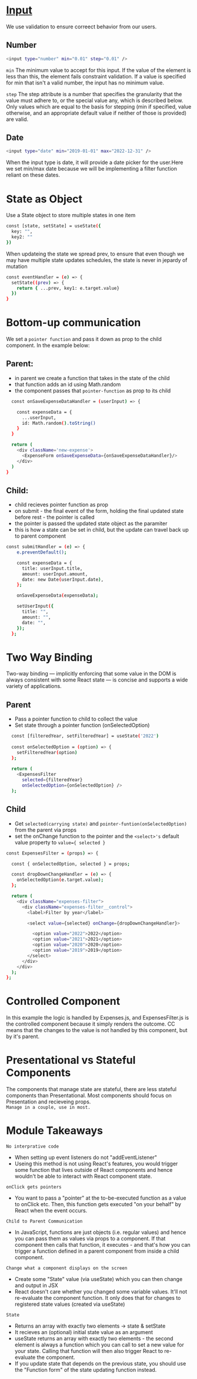 # [Input](https://developer.mozilla.org/en-US/docs/Web/HTML/Element/input/number)

We use validation to ensure correect behavior from our users.
## Number
```sh
<input type="number" min="0.01" step="0.01" />
```
```min``` The minimum value to accept for this input. If the value of the element is less than this, the element fails constraint validation. If a value is specified for min that isn't a valid number, the input has no minimum value.

```step``` The step attribute is a number that specifies the granularity that the value must adhere to, or the special value any, which is described below. Only values which are equal to the basis for stepping (min if specified, value otherwise, and an appropriate default value if neither of those is provided) are valid.
## Date
```sh
<input type="date" min="2019-01-01" max="2022-12-31" />
```
When the input type is date, it will provide a date picker for the user.Here we set min/max date because we will be implementing a filter function reliant on these dates.

# State as Object

Use a State object to store multiple states in one item

```sh
const [state, setState] = useState({
  key: "",
  key2: ""
})
```
When updateing the state we spread prev, to ensure that even though we may have multiple state updates schedules, the state is never in jepardy of mutation
```sh
const eventHandler = (e) => {
  setState((prev) => {
    return { ...prev, key1: e.target.value}
  })
}
```
# Bottom-up communication 
We set a ```pointer function``` and pass it down as prop to the child component. In the example below:
## Parent:
* in parent we create a function that takes in the state of the child
* that function adds an id using Math.random
* the component passes that ```pointer-function``` as prop to its child
```sh
  const onSaveExpenseDataHandler = (userInput) => {

    const expenseData = {
      ...userInput,
      id: Math.random().toString()
    }
  }

  return (
    <div className='new-expense'>
      <ExpenseForm onSaveExpenseData={onSaveExpenseDataHandler}/>
    </div>
  )
}
```
## Child:
* child recieves pointer function as prop 
* on submit - the final event of the form, holding the final updated state before rest - the pointer is called
* the pointer is passed the updated state object as the paramiter
* this is how a state can be set in child, but the update can travel back up to parent component

```sh
const submitHandler = (e) => {
    e.preventDefault();

    const expenseData = {
      title: userInput.title,
      amount: userInput.amount,
      date: new Date(userInput.date),
    };

    onSaveExpenseData(expenseData);

    setUserInput({
      title: "",
      amount: "",
      date: "",
    });
  };
```

# Two Way Binding
Two-way binding — implicitly enforcing that some value in the DOM is always consistent with some React state — is concise and supports a wide variety of applications.

## Parent
* Pass a pointer function to child to collect the value
* Set state through a pointer function (onSelectedOption)
```sh
  const [filteredYear, setFilteredYear] = useState('2022')
  
  const onSelectedOption = (option) => {
    setFilteredYear(option)
  };
  
  return (
    <ExpensesFilter 
      selected={filteredYear} 
      onSelectedOption={onSelectedOption} />
  );
```
## Child
* Get ```selected(carrying state)``` and ```pointer-funtion(onSelectedOption)``` from the parent via props
* set the onChange function to the pointer and the ```<select>'s```  default value property to ```value={ selected }```

```sh
const ExpensesFilter = (props) => {

  const { onSelectedOption, selected } = props;

  const dropDownChangeHandler = (e) => {
    onSelectedOption(e.target.value);
  };

  return (
    <div className="expenses-filter">
      <div className="expenses-filter__control">
        <label>Filter by year</label>

        <select value={selected} onChange={dropDownChangeHandler}>

          <option value="2022">2022</option>
          <option value="2021">2021</option>
          <option value="2020">2020</option>
          <option value="2019">2019</option>
        </select>
      </div>
    </div>
  );
};
```
# Controlled Component
In this example the logic is handled by Expenses.js, and ExpensesFilter.js is the controlled component because it simply renders the outcome. CC means that the changes to the value is not handled by this component, but by it's parent.

# Presentational vs Stateful Components
The components that manage state are stateful, there are less stateful components than Presentational. Most components should focus on Presentation and recieveing props.<br>
 ```Manage in a couple, use in most.```

# Module Takeaways

```No interprative code```
* When setting up event listeners do not "addEventListener"
* Useing this method is not using React's features, you would trigger some function that lives outside of React components and hence wouldn't be able to interact with React component state.

```onClick gets pointers```
* You want to pass a "pointer" at the to-be-executed function as a value to onClick etc. Then, this function gets executed "on your behalf" by React when the event occurs.

```Child to Parent Communication ```
* In JavaScript, functions are just objects (i.e. regular values) and hence you can pass them as values via props to a component. If that component then calls that function, it executes - and that's how you can trigger a function defined in a parent component from inside a child component.

```Change what a component displays on the screen```
* Create some "State" value (via useState) which you can then change and output in JSX
* React doesn't care whether you changed some variable values. It'll not re-evaluate the component function. It only does that for changes to registered state values (created via useState)

```State```
* Returns an array with exactly two elements -> state & setState
* It recieves an (optional) initial state value as an argument
* useState returns an array with exactly two elements - the second element is always a function which you can call to set a new value for your state. Calling that function will then also trigger React to re-evaluate the component.
* If you update state that depends on the previous state, you should use the "Function form" of the state updating function instead.
